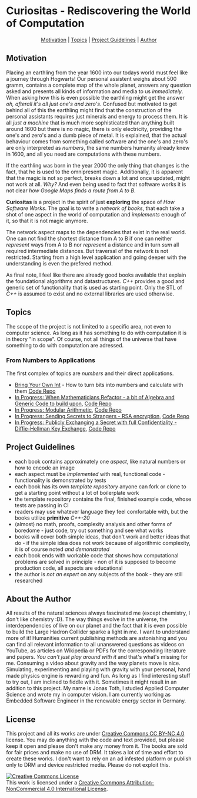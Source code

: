 # Curiositas - Rediscovering the World of Computation

<p align="center">
  <a href="#motivation">Motivation</a> |
  <a href="#topics">Topics</a> |
  <a href="#project-guidelines">Project Guidelines</a> |
  <a href="#about-the-author">Author</a>
</p>

## Motivation

Placing an earthling from the year 1600 into our todays world must feel like a journey
through Hogwarts!
Our personal assistent weighs about 500 gramm, contains a complete map of the whole planet,
answers any question asked and presents all kinds of information and media to us _immediately_.
When asking how this is even possible the earthling might get the answer _oh, afterall it's all
just one's and zero's_. Confused but motivated to get behind all of this the earthling might
find that the construction of the personal assistants requires just minerals and energy to
process them. It is all _just a machine_ that is much more sophisticated than anything built
around 1600 but there is no magic, there is only electricity, providing the one's and zero's
and a dumb piece of metal. It is explained, that the actual behaviour comes from something
called software and the one's and zero's are only interpreted as _numbers_, the same numbers
humanity already knew in 1600, and all you need are computations with these numbers.

If the earthling was born in the year 2000 the only thing that changes is the fact, that he is
used to the omnipresent magic. Additionally, it is apparent that the magic is not so perfect,
breaks down a lot and once updated, might not work at all. _Why?_ And even being used to fact
that software works it is not clear _how Google Maps finds a route from A to B_.

**Curiositas** is a project in the spirit of just **exploring** the space of _How Software Works_.
The goal is to write a _network of books_, that each take a shot of one aspect in the world
of computation and _implements_ enough of it, so that it is not magic anymore.

The network aspect maps to the dependencies that exist in the real world. One can not find
the shortest distance from A to B if one can neither _represent_ ways from A to B nor
_represent_ a distance and in turn _sum_ all required intermediate distances. But traversal
of the network is not restricted. Starting from a high level application and going deeper
with the understanding is even the prefered method.

As final note, I feel like there are already good books available that explain the foundational
algorithms and datastructures. _C++_ provides a good and generic set of functionality that is
used as starting point. Only the STL of _C++_ is assumed to exist and no external libraries
are used otherwise.

## Topics

The scope of the project is not limited to a specific area, not even to computer science.
As long as it has something to do with computation it is in theory "in scope".
Of course, not all things of the universe that have something to do with computation are adressed.

### From Numbers to Applications

The first complex of topics are _numbers_ and their direct applications.

- [Bring Your Own Int](https://curiositasbooks.gumroad.com/l/build-your-own-int) - How to turn bits into numbers and calculate with them [Code Repo](https://github.com/curiositas-books/bring-your-own-int)
- [In Progress: When Mathematicians Refactor - a bit of Algebra and Generic Code to build upon](), [Code Repo]()
- [In Progress: Modular Arithmetic](), [Code Repo]()
- [In Progress: Sending Secrets to Strangers - RSA encryption](), [Code Repo]()
- [In Progress: Publicly Exchanging a Secret with full Confidentiality - Diffie-Hellman Key Exchange](), [Code Repo]()

## Project Guidelines

- each book contains approximately one _aspect_, like natural numbers or how to encode an image
- each aspect must be _implemented_ with real, functional code - functionality is demonstrated by tests
- each book has its own _template repository_ anyone can fork or clone to get a starting point without a lot of boilerplate work
- the template repository contains the final, finished example code, whose tests are passing in CI
- readers may use whatever language they feel comfortable with, but the books utilize **primitive** _C++-20_
- (almost) no math, proofs, complexity analysis and other forms of boredome - just code, try out something and see what works
- books will cover both simple ideas, that don't work and better ideas that do - if the simple idea does not work because of algorithmic complexity, it is of course noted _and demonstrated_
- each book ends with workable code that shows how computational problems are solved in principle - non of it is supposed to become production code, all aspects are educational
- the author is _not an expert_ on any subjects of the book - they are still researched

## About the Author

All results of the natural sciences always fascinated me (except chemistry, I don't like chemistry :D). The way things evolve
in the universe, the interdependencies of live on our planet and the fact that it is even possible to build the Large Hadron Collider
sparke a light in me. I want to understand more of it! Humanities current publishing methods are astonishing and you can
find all relevant information to all unanswered questions as videos on YouTube, as articles on Wikipedia or PDFs for the
corresponding literature and papers.
_You can't just play around with it_ and that's what's missing for me. Consuming a video about gravity and the way planets move
is nice. Simulating, experimenting and playing with gravity with your personal, hand made physics engine is rewarding and fun.
As long as I find interesting stuff to try out, I am inclined to fiddle with it. Sometimes it might result in an addition to this project.
My name is Jonas Toth, I studied Applied Computer Science and wrote my in computer vision. I am currently working as Embedded Software Engineer in the renewable energy sector in Germany.

## License

This project and all its works are under [Creative Commons CC BY-NC 4.0](https://creativecommons.org/licenses/by-nc/4.0/) license.
You may do anything with the code and text provided, but please keep it open and please don't make any money from it.
The books are sold for fair prices and make no use of DRM. It takes a lot of time and effort to create these works.
I don't want to rely on an ad infested platform or publish only to DRM and device restricted media. Please do not exploit this.

<a rel="license" href="http://creativecommons.org/licenses/by-nc/4.0/"><img alt="Creative Commons License" style="border-width:0" src="https://i.creativecommons.org/l/by-nc/4.0/88x31.png" /></a><br />This work is licensed under a <a rel="license" href="http://creativecommons.org/licenses/by-nc/4.0/">Creative Commons Attribution-NonCommercial 4.0 International License</a>.
